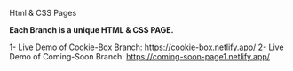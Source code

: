 Html & CSS Pages

**Each Branch is a unique HTML & CSS PAGE.**

1- Live Demo of Cookie-Box Branch: https://cookie-box.netlify.app/
2- Live Demo of Coming-Soon Branch: https://coming-soon-page1.netlify.app/
